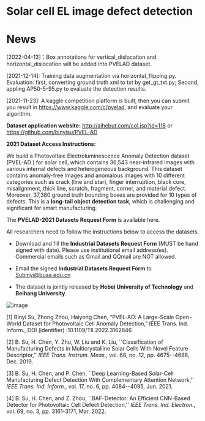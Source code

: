 # Solar cell EL image defect detection

# News
[2022-04-13]：Box annotations for vertical_dislocation and horizontal_dislocation will be added into PVELAD dataset.

[2021-12-14]: Training data augmentation via horizontal_flipping.py. Evaluation: first, converting ground truth xml to txt by get_gt_txt.py; Second, appling AP50-5-95.py to evaluate the detection results.

[2021-11-23]: A kaggle competition platform is built, then you can submit you result in https://www.kaggle.com/c/pvelad, and evaluate your algorithm.

**Dataset application website:** http://aihebut.com/col.jsp?id=118 or https://github.com/binyisu/PVEL-AD

**2021 Dataset Access Instructions:**

We build a Photovoltaic Electroluminescence Anomaly Detection dataset (PVEL-AD ) for solar cell, which contains 36,543 near-infrared images with various internal defects and heterogeneous background. This dataset contains anomaly-free images and anomalous images with 10 different categories such as crack (line and star), finger interruption, black core, misalignment, thick line, scratch, fragment, corner, and material defect. Moreover, 37,380 ground truth bounding boxes are provided for 10 types of defects. This is a **long-tail object detection task**, which is challenging and significant for smart manufacturing.

The **PVELAD-2021 Datasets Request Form** is available here. 

All researchers need to follow the instructions below to access the datasets.


* Download and fill the **Industrial Datasets Request Form** (MUST be hand signed with date). Please use institutional email address(es). Commercial emails such as Gmail and QQmail are NOT allowed. 

* Email the signed **Industrial Datasets Request Form** to Subinyi@buaa.edu.cn
* The dataset is jointly released by **Hebei University of Technology** and **Beihang University**.

![image](https://github.com/binyisu/PVEL-AD/blob/main/pvel.jpg)

[1] Binyi Su, Zhong Zhou, Haiyong Chen, “PVEL-AD: A Large-Scale Open-World Dataset for Photovoltaic Cell Anomaly Detection,” IEEE Trans. Ind. Inform., DOI (identifier) :10.1109/TII.2022.3162846

[2] B. Su, H. Chen, Y. Zhu, W. Liu and K. Liu, ``Classification of Manufacturing Defects in Multicrystalline Solar Cells With Novel Feature Descriptor,'' *IEEE Trans. Instrum. Meas.*, vol. 68, no. 12, pp. 4675--4688, Dec. 2019.

[3] B. Su, H. Chen, and P. Chen, ``Deep Learning-Based Solar-Cell Manufacturing Defect Detection With Complementary Attention Network,'' *IEEE Trans. Ind. Inform.*, vol. 17, no. 6, pp. 4084--4095, Jun. 2021.

[4] B. Su, H. Chen, and Z. Zhou, ``BAF-Detector: An Efficient CNN-Based Detector for Photovoltaic Cell Defect Detection,'' *IEEE Trans. Ind. Electron.*,  vol. 69, no. 3, pp. 3161-3171, Mar. 2022.
